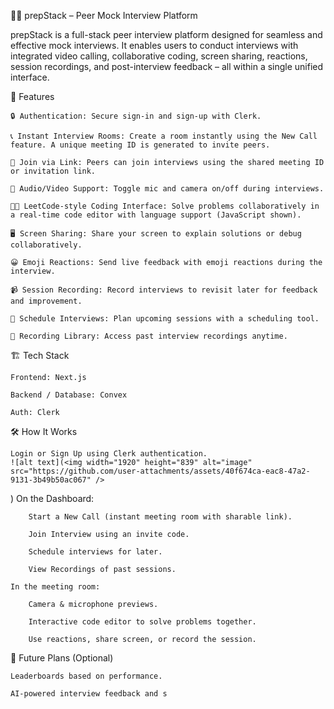 🧑‍💻 prepStack – Peer Mock Interview Platform

prepStack is a full-stack peer interview platform designed for seamless and effective mock interviews. It enables users to conduct interviews with integrated video calling, collaborative coding, screen sharing, reactions, session recordings, and post-interview feedback – all within a single unified interface.

🚀 Features

    🔒 Authentication: Secure sign-in and sign-up with Clerk.

    📞 Instant Interview Rooms: Create a room instantly using the New Call feature. A unique meeting ID is generated to invite peers.

    👥 Join via Link: Peers can join interviews using the shared meeting ID or invitation link.

    🎥 Audio/Video Support: Toggle mic and camera on/off during interviews.

    🧑‍💻 LeetCode-style Coding Interface: Solve problems collaboratively in a real-time code editor with language support (JavaScript shown).

    🖥️ Screen Sharing: Share your screen to explain solutions or debug collaboratively.

    😀 Emoji Reactions: Send live feedback with emoji reactions during the interview.

    📹 Session Recording: Record interviews to revisit later for feedback and improvement.

    📅 Schedule Interviews: Plan upcoming sessions with a scheduling tool.

    📁 Recording Library: Access past interview recordings anytime.


🏗️ Tech Stack

    Frontend: Next.js

    Backend / Database: Convex

    Auth: Clerk

🛠️ How It Works

    Login or Sign Up using Clerk authentication.
    ![alt text](<img width="1920" height="839" alt="image" src="https://github.com/user-attachments/assets/40f674ca-eac8-47a2-9131-3b49b50ac067" />
)
    On the Dashboard:

        Start a New Call (instant meeting room with sharable link).

        Join Interview using an invite code.

        Schedule interviews for later.

        View Recordings of past sessions.

    In the meeting room:

        Camera & microphone previews.

        Interactive code editor to solve problems together.

        Use reactions, share screen, or record the session.

📌 Future Plans (Optional)

    Leaderboards based on performance.

    AI-powered interview feedback and s
